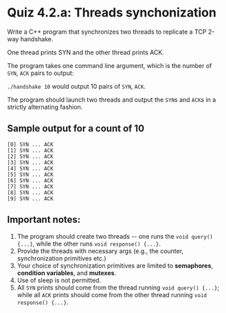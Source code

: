 # Quiz 4.2.a: Threads synchonization

Write a C++ program that synchronizes two threads to replicate a TCP 2-way handshake.

One thread prints SYN and the other thread prints ACK.

The program takes one command line argument, which is the number of `SYN`, `ACK` pairs to output:

`./handshake 10` would output 10 pairs of `SYN`, `ACK`.     

The program should launch two threads and output the `SYN`s and `ACK`s in a strictly alternating fashion.

## Sample output for a count of 10

```
[0] SYN ... ACK
[1] SYN ... ACK
[2] SYN ... ACK
[3] SYN ... ACK
[4] SYN ... ACK
[5] SYN ... ACK
[6] SYN ... ACK
[7] SYN ... ACK
[8] SYN ... ACK
[9] SYN ... ACK
```

## Important notes:
1. The program should create two threads -- one runs the `void query() {...}`, while the other runs `void response() {...}`.
1. Provide the threads with necessary args (e.g., the counter, synchronization primitives etc.)
1. Your choice of synchronization primitives are limited to **semaphores**, **condition variables**, and **mutexes**.
1. Use of sleep is not permitted. 
1. All `SYN` prints should come from the thread running `void query() {...}`; while all `ACK` prints should come from the other thread running `void response() {...}`.
